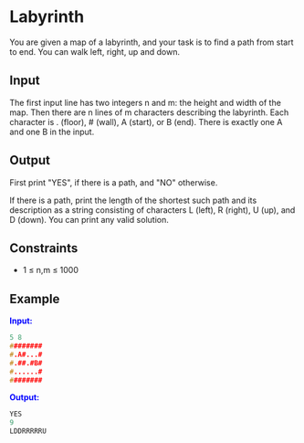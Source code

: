 # Labyrinth

You are given a map of a labyrinth, and your task is to find a path from start to end. You can walk left, right, up and down. 

## Input  
The first input line has two integers n and m: the height and width of the map.
Then there are n lines of m characters describing the labyrinth. Each character is . (floor), # (wall), A (start), or B (end). There is exactly one A and one B in the input.

## Output
First print "YES", if there is a path, and "NO" otherwise.

If there is a path, print the length of the shortest such path and its description as a string consisting of characters L (left), R (right), U (up), and D (down). You can print any valid solution. 

## Constraints

- 1 &le; n,m &le; 1000


## Example
<font color="blue">**Input:**</font>
```c++
5 8
########
#.A#...#
#.##.#B#
#......#
########
```
<font color="blue">**Output:**</font>
```c++
YES
9
LDDRRRRRU
``` 
